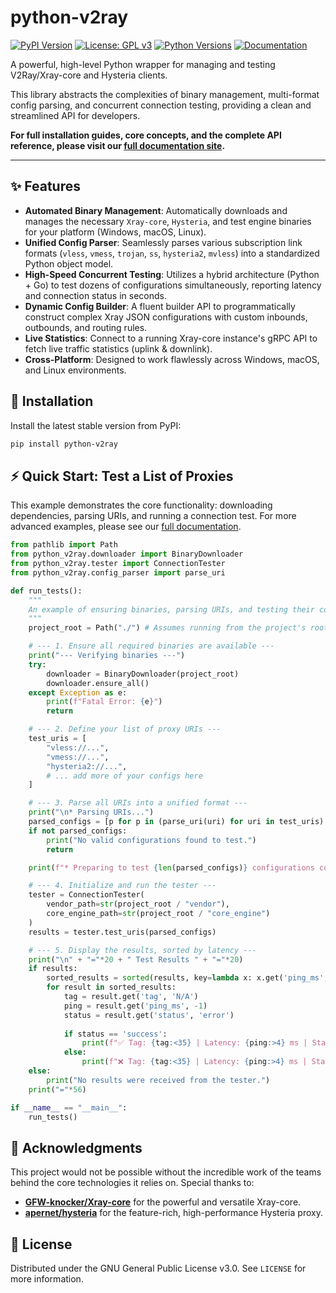 # python-v2ray

[![PyPI Version](https://img.shields.io/pypi/v/python-v2ray.svg)](https://pypi.org/project/python-v2ray/)
[![License: GPL v3](https://img.shields.io/badge/License-GPLv3-blue.svg)](https://www.gnu.org/licenses/gpl-3.0)
[![Python Versions](https://img.shields.io/pypi/pyversions/python-v2ray.svg)](https://pypi.org/project/python-v2ray/)
[![Documentation](https://img.shields.io/badge/docs-latest-teal.svg)](https://arshiacomplus.github.io/docs/python-v2ray/)

A powerful, high-level Python wrapper for managing and testing V2Ray/Xray-core and Hysteria clients.

This library abstracts the complexities of binary management, multi-format config parsing, and concurrent connection testing, providing a clean and streamlined API for developers.

**For full installation guides, core concepts, and the complete API reference, please visit our [full documentation site](https://arshiacomplus.github.io/docs/python-v2ray/).**

---

## ✨ Features

- **Automated Binary Management**: Automatically downloads and manages the necessary `Xray-core`, `Hysteria`, and test engine binaries for your platform (Windows, macOS, Linux).
- **Unified Config Parser**: Seamlessly parses various subscription link formats (`vless`, `vmess`, `trojan`, `ss`, `hysteria2`, `mvless`) into a standardized Python object model.
- **High-Speed Concurrent Testing**: Utilizes a hybrid architecture (Python + Go) to test dozens of configurations simultaneously, reporting latency and connection status in seconds.
- **Dynamic Config Builder**: A fluent builder API to programmatically construct complex Xray JSON configurations with custom inbounds, outbounds, and routing rules.
- **Live Statistics**: Connect to a running Xray-core instance's gRPC API to fetch live traffic statistics (uplink & downlink).
- **Cross-Platform**: Designed to work flawlessly across Windows, macOS, and Linux environments.

## 🚀 Installation

Install the latest stable version from PyPI:

```bash
pip install python-v2ray
```

## ⚡️ Quick Start: Test a List of Proxies

This example demonstrates the core functionality: downloading dependencies, parsing URIs, and running a connection test. For more advanced examples, please see our [full documentation](https://arshiacomplus.github.io/docs/python-v2ray/).


```python
from pathlib import Path
from python_v2ray.downloader import BinaryDownloader
from python_v2ray.tester import ConnectionTester
from python_v2ray.config_parser import parse_uri

def run_tests():
    """
    An example of ensuring binaries, parsing URIs, and testing their connectivity.
    """
    project_root = Path("./") # Assumes running from the project's root directory

    # --- 1. Ensure all required binaries are available ---
    print("--- Verifying binaries ---")
    try:
        downloader = BinaryDownloader(project_root)
        downloader.ensure_all()
    except Exception as e:
        print(f"Fatal Error: {e}")
        return

    # --- 2. Define your list of proxy URIs ---
    test_uris = [
        "vless://...",
        "vmess://...",
        "hysteria2://...",
        # ... add more of your configs here
    ]

    # --- 3. Parse all URIs into a unified format ---
    print("\n* Parsing URIs...")
    parsed_configs = [p for p in (parse_uri(uri) for uri in test_uris) if p]
    if not parsed_configs:
        print("No valid configurations found to test.")
        return

    print(f"* Preparing to test {len(parsed_configs)} configurations concurrently...")

    # --- 4. Initialize and run the tester ---
    tester = ConnectionTester(
        vendor_path=str(project_root / "vendor"),
        core_engine_path=str(project_root / "core_engine")
    )
    results = tester.test_uris(parsed_configs)

    # --- 5. Display the results, sorted by latency ---
    print("\n" + "="*20 + " Test Results " + "="*20)
    if results:
        sorted_results = sorted(results, key=lambda x: x.get('ping_ms', 9999))
        for result in sorted_results:
            tag = result.get('tag', 'N/A')
            ping = result.get('ping_ms', -1)
            status = result.get('status', 'error')
            
            if status == 'success':
                print(f"✅ Tag: {tag:<35} | Latency: {ping:>4} ms | Status: {status}")
            else:
                print(f"❌ Tag: {tag:<35} | Latency: {ping:>4} ms | Status: {status.split('|').strip()}")
    else:
        print("No results were received from the tester.")
    print("="*56)

if __name__ == "__main__":
    run_tests()
```

## 🙏 Acknowledgments

This project would not be possible without the incredible work of the teams behind the core technologies it relies on. Special thanks to:

- **[GFW-knocker/Xray-core](https://github.com/GFW-knocker/Xray-core)** for the powerful and versatile Xray-core.
- **[apernet/hysteria](https://github.com/apernet/hysteria)** for the feature-rich, high-performance Hysteria proxy.


## 📜 License

Distributed under the GNU General Public License v3.0. See `LICENSE` for more information.

